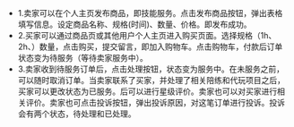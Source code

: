- 1.卖家可以在个人主页发布商品，即技能服务。点击发布商品按钮，弹出表格填写信息。设定商品名称、规格(时间)、数量、价格。即发布成功。
- 2.买家可以通过商品页或其他用户个人主页进入购买页面。选择规格（1h、2h、）数量，点击购买，提交留言，即加入购物车。点击购物车，付款后订单状态变为待服务（等待卖家服务中）。
- 3.卖家收到待服务订单后，点击处理按钮，状态变为服务中。在未服务之前，可以随时取消订单。当卖家联系了买家，并处理了相关陪练和代玩项目之后，买家可以更改状态为已服务。后可以进行星级评价。卖家也可以对买家进行相关评价。卖家也可点击投诉按钮，弹出投诉原因，对这笔订单进行投诉。投诉会有两个状态，待处理和已处理。
